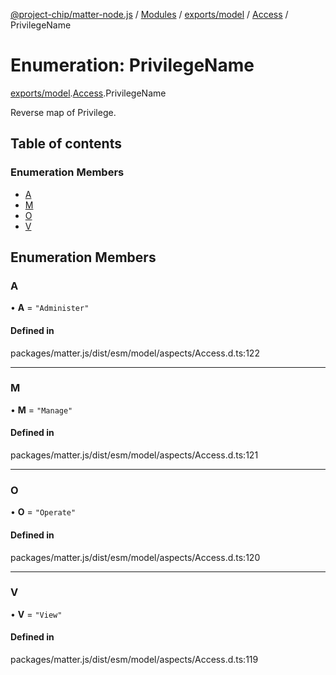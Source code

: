 [@project-chip/matter-node.js](../README.md) / [Modules](../modules.md) / [exports/model](../modules/exports_model.md) / [Access](../modules/exports_model.Access.md) / PrivilegeName

# Enumeration: PrivilegeName

[exports/model](../modules/exports_model.md).[Access](../modules/exports_model.Access.md).PrivilegeName

Reverse map of Privilege.

## Table of contents

### Enumeration Members

- [A](exports_model.Access.PrivilegeName.md#a)
- [M](exports_model.Access.PrivilegeName.md#m)
- [O](exports_model.Access.PrivilegeName.md#o)
- [V](exports_model.Access.PrivilegeName.md#v)

## Enumeration Members

### A

• **A** = ``"Administer"``

#### Defined in

packages/matter.js/dist/esm/model/aspects/Access.d.ts:122

___

### M

• **M** = ``"Manage"``

#### Defined in

packages/matter.js/dist/esm/model/aspects/Access.d.ts:121

___

### O

• **O** = ``"Operate"``

#### Defined in

packages/matter.js/dist/esm/model/aspects/Access.d.ts:120

___

### V

• **V** = ``"View"``

#### Defined in

packages/matter.js/dist/esm/model/aspects/Access.d.ts:119
